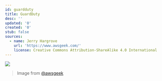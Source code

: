 ```yaml
---
id: guardduty
title: GuardDuty
desc: ''
updated: '0'
created: '0'
stub: false
sources:
  - name: Jerry Hargrove
    url: 'https://www.awsgeek.com/'
    license: Creative Commons Attribution-ShareAlike 4.0 International License
---
```

![](/assets/images/Amazon-GuardDuty_en.jpg)
> Image from [@awsgeek](https://www.awsgeek.com/Amazon-GuardDuty/)
